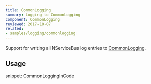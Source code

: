 ```yaml
---
title: CommonLogging
summary: Logging to CommonLogging
component: CommonLogging
reviewed: 2017-10-07
related:
- samples/logging/commonlogging
---
```


Support for writing all NServiceBus log entries to [CommonLogging](http://netcommon.sourceforge.net/).


## Usage

snippet: CommonLoggingInCode

